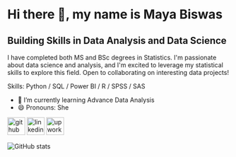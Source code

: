 # Hi there 👋, my name is Maya Biswas
##  Building Skills in Data Analysis and Data Science


I have completed both MS and BSc degrees in Statistics.  I'm passionate about data science and analysis, and I'm excited to leverage my statistical skills to explore this field. Open to collaborating on interesting data projects!

Skills: Python / SQL / Power BI / R / SPSS / SAS

- 🌱 I’m currently learning Advance Data Analysis  
- 😄 Pronouns: She 


[<img src='https://cdn.jsdelivr.net/npm/simple-icons@3.0.1/icons/github.svg' alt='github' height='40'>](https://github.com/mayadip)  [<img src='https://cdn.jsdelivr.net/npm/simple-icons@3.0.1/icons/linkedin.svg' alt='linkedin' height='40'>](https://www.linkedin.com/in/https://www.linkedin.com/in/maya-biswas-b534561b1//)  [<img src='https://cdn.jsdelivr.net/npm/simple-icons@3.0.1/icons/upwork.svg' alt='upwork' height='40'>](https://www.upwork.com/freelancers/~01b9391c12c876bf96?viewMode=1)  

![GitHub stats](https://github-readme-stats.vercel.app/api?username=mayadip&show_icons=true)  





